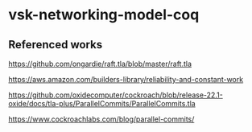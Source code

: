 # vsk-networking-model-coq

## Referenced works

https://github.com/ongardie/raft.tla/blob/master/raft.tla

https://aws.amazon.com/builders-library/reliability-and-constant-work

https://github.com/oxidecomputer/cockroach/blob/release-22.1-oxide/docs/tla-plus/ParallelCommits/ParallelCommits.tla

https://www.cockroachlabs.com/blog/parallel-commits/
